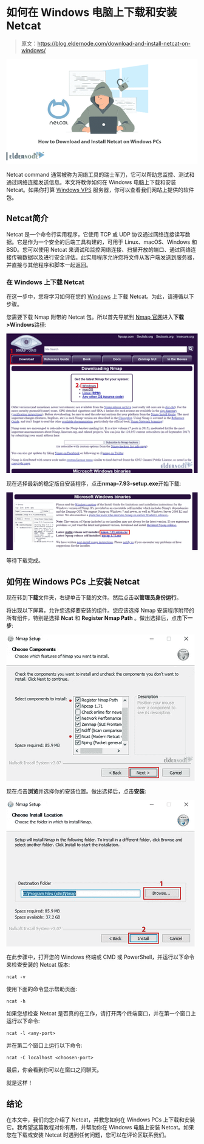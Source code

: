 # 如何在 Windows 电脑上下载和安装 Netcat

> 原文：<https://blog.eldernode.com/download-and-install-netcat-on-windows/>

![How to Download and Install Netcat on Windows PCs](img/a23971c36b904f0b0d6837b1fcb6304d.png)

Netcat command 通常被称为网络工具的瑞士军刀，它可以帮助您监控、测试和通过网络连接发送信息。本文将教你如何在 Windows 电脑上下载和安装 Netcat。如果你打算 [Windows VPS](https://eldernode.com/windows-vps/) 服务器，你可以查看我们网站上提供的软件包。

## **Netcat**简介

Netcat 是一个命令行实用程序，它使用 TCP 或 UDP 协议通过网络连接读写数据。它是作为一个安全的后端工具构建的，可用于 Linux、macOS、Windows 和 BSD。您可以使用 Netcat 来调试和监控网络连接、扫描开放的端口、通过网络连接传输数据以及进行安全评估。此实用程序允许您将文件从客户端发送到服务器，并直接与其他程序和脚本一起返回。

### **在 Windows 上下载 Netcat**

在这一步中，您将学习如何在您的 [Windows](https://blog.eldernode.com/tag/windows/) 上下载 Netcat。为此，请遵循以下步骤。

您需要下载 Nmap 附带的 Netcat 包。所以首先导航到 [Nmap 官网](https://nmap.org/download.html)进入**下载>Windows**路径:

![Download](img/1f9cbc256a9e7244dfdee9eeb5e80b48.png)

现在选择最新的稳定版自安装程序，点击**nmap-7.93-setup.exe**开始下载:

![Download-stable-Netcat-release](img/565a61f0abeaef23a2e5ccf0a039809a.png)

等待下载完成。

## **如何在 Windows PCs 上安装 Netcat**

现在转到**下载**文件夹，右键单击下载的文件。然后点击**以管理员身份运行**。

将出现以下屏幕，允许您选择要安装的组件。您应该选择 Nmap 安装程序附带的所有组件，特别是选择 **Ncat** 和 **Register Nmap Path** 。做出选择后，点击**下一步**:

![Choose-Netcat-installer-Components](img/0590319747ac2281698fa44a5f35149b.png)

现在点击**浏览**并选择你的安装位置。做出选择后，点击**安装**:

![Choose-Netcat-install-location](img/86f45bb9b175735696c06fead88d8d92.png)

在此步骤中，打开您的 Windows 终端或 CMD 或 PowerShell，并运行以下命令来检查安装的 Netcat 版本:

```
ncat -v
```

使用下面的命令显示帮助页面:

```
ncat -h
```

如果您想检查 Netcat 是否真的在工作，请打开两个终端窗口，并在第一个窗口上运行以下命令:

```
ncat -l <any-port>
```

并在第二个窗口上运行以下命令:

```
ncat -C localhost <choosen-port>
```

最后，你会看到你可以在窗口之间聊天。

就是这样！

## 结论

在本文中，我们向您介绍了 Netcat，并教您如何在 Windows PCs 上下载和安装它。我希望这篇教程对你有用，并帮助你在 Windows 电脑上安装 Netcat。如果您在下载或安装 Netcat 时遇到任何问题，您可以在评论区联系我们。